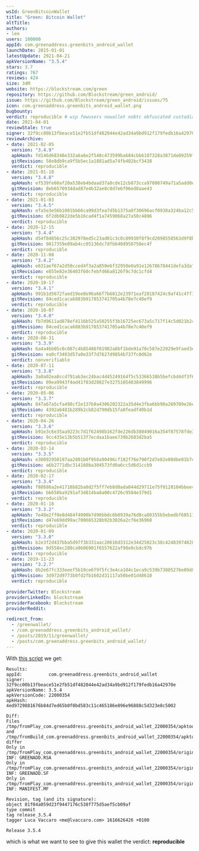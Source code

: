 ```yaml
---
wsId: GreenBitcoinWallet
title: "Green: Bitcoin Wallet"
altTitle: 
authors:
- leo
users: 100000
appId: com.greenaddress.greenbits_android_wallet
launchDate: 2015-01-01
latestUpdate: 2021-04-21
apkVersionName: "3.5.4"
stars: 3.7
ratings: 767
reviews: 424
size: 34M
website: https://blockstream.com/green
repository: https://github.com/Blockstream/green_android/
issue: https://github.com/Blockstream/green_android/issues/75
icon: com.greenaddress.greenbits_android_wallet.png
bugbounty: 
verdict: reproducible # wip fewusers nowallet nobtc obfuscated custodial nosource nonverifiable reproducible bounty defunct
date: 2021-04-01
reviewStale: true
signer: 32f9cc00b13fbeace51e2fb51df482044e42ad34a9bd912f179fedb16a42970e
reviewArchive:
- date: 2021-02-05
  version: "3.4.9"
  apkHash: fd146d68348e332a6a6e2f548c473599ba684cbb6107328a3871de09259f00e5
  gitRevision: 58e8db9ca9f5b5ec1a1881ad5a74fb402bcf3438
  verdict: reproducible
- date: 2021-01-18
  version: "3.4.8"
  apkHash: ef539fe60af20a538eb4bdaad37a8cde12cb873cca97800749a71a5add0e9ff7
  gitRevision: 8eb6570934dad87e4b32ae8c8d7e6f06ed8aae43
  verdict: reproducible
- date: 2021-01-03
  version: "3.4.5"
  apkHash: efa5e3e56b1081bb66ca99d3fea7d5b1375a8f30696acf0938a324ba12c5458c
  gitRevision: 6f2db0822de5b16cad4f1a7459068a27a50c4896
  verdict: reproducible
- date: 2020-12-15
  version: "3.4.4"
  apkHash: d54f84856c25c302978ed5c23ad01c3c0c89930f8f9cd2098558563d9f8b1a3e
  gitRevision: 9817359e09ab4cc05136dc7dfbb40d950750ec4f
  verdict: reproducible
- date: 2020-11-08
  version: "3.4.2"
  apkHash: e631aef67a2d50cced4f3a2a850e6f32950e0a91e12678678441defa3da71681
  gitRevision: e855e82e36403f60cfebfd66a8126f9c7dc1cfd4
  verdict: reproducible
- date: 2020-10-17
  version: "3.4.1"
  apkHash: 991b1d5672faed19ee8e96a66f7b6812e23971eaf28187424c9af41c4ff16d82
  gitRevision: 84ced1caca6883b917853741705a4b70e7c40ef9
  verdict: reproducible
- date: 2020-10-07
  version: "3.4.0"
  apkHash: fb7d9611ad878ef4116b525a50255f3b16725ec673a5c717f14c5d021b242188
  gitRevision: 84ced1caca6883b917853741705a4b70e7c40ef9
  verdict: reproducible
- date: 2020-08-31
  version: "3.3.9"
  apkHash: 6a4a4bb05c0c087c4b85486f01982a8bf1bde91a70c587e22929e9faed3eb6ed
  gitRevision: ea0cf3403d57a0e33f7d7627d9854b737fc0d62e
  verdict: nonverifiable
- date: 2020-07-11
  version: "3.3.8"
  apkHash: 3a0a02ea8ccd791ab3ec24bac4d45249164f5c53366538b5befcbd4df3f6edb3
  gitRevision: 09ea9943f4ad41f83d28027e3275105483849996
  verdict: reproducible
- date: 2020-05-06
  version: "3.3.7"
  apkHash: 847a67a5cfa498cf2e137b0a4306202322a35d4e3fba6bb90a269709e26e11ab
  gitRevision: 4392a6481b289b2cb82d790db15fa8feadf40b1d
  verdict: reproducible
- date: 2020-04-26
  version: "3.3.6"
  apkHash: b91e3c6e35aa9223c7d1f62498b162fde226db38049016a354f87578fde371ab
  gitRevision: 9cc435e13b5b513f7ecdaa1baee739b2683d2ba5
  verdict: reproducible
- date: 2020-03-14
  version: "3.3.5"
  apkHash: e30092950197aa2801b0f958a90496cf182f76e790f2d7e82e08dbe01b7c32c8
  gitRevision: a6b2771dbc314160ba304573fd0a6cc5d6d1ccb9
  verdict: reproducible
- date: 2020-02-17
  version: "3.3.4"
  apkHash: f88686a2e41718b82ba8d2f5ff7eb8d0ada044d29711e75f0128104bbee40baf
  gitRevision: bb658ba9291af3d814ba8a00c4726c9584e379d1
  verdict: reproducible
- date: 2020-01-18
  version: "3.3.2"
  apkHash: 7e48e2ff0e8d484f4000b7d96bbdc6b0939a76d8ca80355b5ebedbf68511f77c
  gitRevision: d47e69dd99ac700665328b92b3026a2cf6e36960
  verdict: reproducible
- date: 2020-01-09
  version: "3.3.0"
  apkHash: b2e3f2d437bba5d97f3b331aac20616d3312e34d25023c38c42483974828cdec
  gitRevision: 0d558ec280ca9606901f6557622af98e0cbdc97b
  verdict: reproducible
- date: 2019-11-23
  version: "3.2.7"
  apkHash: 8b2e67fc333eeef5b10ce6f9f5fc3e4ca104c1eca9c539b73805276e09d838db
  gitRevision: 3d972d9773b0fd2fb1602d31117a50be01d48610
  verdict: reproducible

providerTwitter: Blockstream
providerLinkedIn: blockstream
providerFacebook: Blockstream
providerReddit: 

redirect_from:
  - /greenwallet/
  - /com.greenaddress.greenbits_android_wallet/
  - /posts/2019/11/greenwallet/
  - /posts/com.greenaddress.greenbits_android_wallet/
---
```



With
[this script](https://gitlab.com/walletscrutiny/walletScrutinyCom/blob/master/test.sh)
we get:

```
Results:
appId:          com.greenaddress.greenbits_android_wallet
signer:         32f9cc00b13fbeace51e2fb51df482044e42ad34a9bd912f179fedb16a42970e
apkVersionName: 3.5.4
apkVersionCode: 22000354
apkHash:        4ed9729881676b84d7ed65b0f0bd583c11c465186e896e96888c5d323e8c5002

Diff:
Files /tmp/fromPlay_com.greenaddress.greenbits_android_wallet_22000354/apktool.yml and /tmp/fromBuild_com.greenaddress.greenbits_android_wallet_22000354/apktool.yml differ
Only in /tmp/fromPlay_com.greenaddress.greenbits_android_wallet_22000354/original/META-INF: GREENADD.RSA
Only in /tmp/fromPlay_com.greenaddress.greenbits_android_wallet_22000354/original/META-INF: GREENADD.SF
Only in /tmp/fromPlay_com.greenaddress.greenbits_android_wallet_22000354/original/META-INF: MANIFEST.MF

Revision, tag (and its signature):
object 81f04a059d23f9447176c538f775d5aef5cb09af
type commit
tag release_3.5.4
tagger Luca Vaccaro <me@lvaccaro.com> 1616626426 +0100

Release 3.5.4
```

which is what we want to see to give this wallet the verdict: **reproducible**
